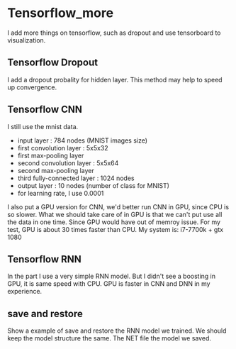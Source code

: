 # Tensorflow_more

I add more things on tensorflow, such as dropout and use tensorboard to visualization.

## Tensorflow Dropout
I add a dropout probality for hidden layer. This method may help to speed up convergence.

## Tensorflow CNN
I still use the mnist data.

+ input layer : 784 nodes (MNIST images size)
+ first convolution layer : 5x5x32
+ first max-pooling layer
+ second convolution layer : 5x5x64
+ second max-pooling layer
+ third fully-connected layer : 1024 nodes
+ output layer : 10 nodes (number of class for MNIST)
+ for learning rate, I use 0.0001

I also put a GPU version for CNN, we'd better run CNN in GPU, since CPU is so slower.
What we should take care of in GPU is that we can't put use all the data in one time. Since GPU would have out of memroy issue.
For my test, GPU is about 30 times faster than CPU.
My system is: i7-7700k + gtx 1080

## Tensorflow RNN
In the part I use a very simple RNN model.
But I didn't see a boosting in GPU, it is same speed with CPU.
GPU is faster in CNN and DNN in my experience.

## save and restore
Show a example of save and restore the RNN model we trained. We should keep the model structure the same. The NET file the model we saved.

